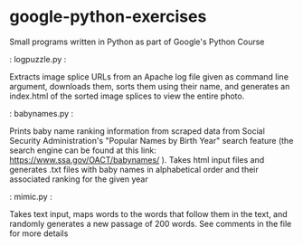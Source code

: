 # google-python-exercises
Small programs written in Python as part of Google's Python Course

:  logpuzzle.py  :

Extracts image splice URLs from an Apache log file given as command line argument, downloads them, sorts them using their name, and generates an index.html of the sorted image splices to view the entire photo.



:  babynames.py  : 

Prints baby name ranking information from scraped data from Social Security Administration's "Popular Names by Birth Year" search feature (the search engine can be found at this link: https://www.ssa.gov/OACT/babynames/ ). Takes html input files and generates .txt files with baby names in alphabetical order and their associated ranking for the given year



:  mimic.py  : 

Takes text input, maps words to the words that follow them in the text, and randomly generates a new passage of 200 words. See comments in the file for more details
